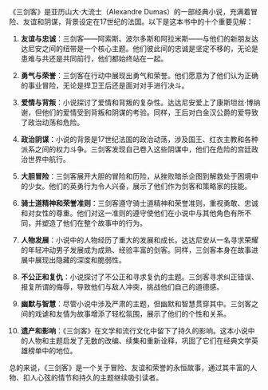 《三剑客》是亚历山大·大流士（Alexandre Dumas）的一部经典小说，充满着冒险、友谊和阴谋，背景设定在17世纪的法国。以下是这本书中的十个重要见解：

1. **友谊与忠诚**：三剑客——阿索斯、波尔多斯和阿拉米斯——与他们的新朋友达达尼安之间的纽带是一个核心主题。他们彼此间的忠诚是坚定不移的，无论是患难与共还是共同前行，他们都始终站在一起。

2. **勇气与荣誉**：三剑客在行动中展现出勇气和荣誉。他们愿意为了他们认为正确的事业冒险，无论是捍卫王后还是面对对手进行决斗。

3. **爱情与背叛**：小说探讨了爱情和背叛的复杂性。达达尼安爱上了康斯坦丝·博纳谢，但他们的爱情受到背叛和阴谋的考验。同样，王后对白金汉公爵的爱导致了政治动荡和危险。

4. **政治阴谋**：小说的背景是17世纪法国的政治动荡，涉及国王、红衣主教和各种派系之间的权力斗争。三剑客发现自己卷入这些阴谋中，他们在危险的宫廷政治世界中航行。

5. **大胆冒险**：三剑客展开大胆的冒险和历险，从挫败暗杀企图到解救处于困境中的少女。他们的英勇行为令人兴奋，展示了他们作为剑客和策略家的技能。

6. **骑士道精神和荣誉准则**：三剑客遵守骑士道精神和荣誉准则，重视勇敢、忠诚和对女性的尊重。他们对这一准则的遵守使他们在小说中与其他角色有所不同，并塑造了他们在整个故事中的行为。

7. **人物发展**：小说中的人物经历了重大的发展和成长。达达尼安从一名寻求荣耀的年轻冲动男子发展成为成熟、经验丰富的剑客。同样，三剑客本身在故事进展中展现出隐藏的深度和脆弱性。

8. **不公正和复仇**：小说探讨了不公正和寻求复仇的主题。三剑客寻求纠正错误、报复所谓的侮辱，导致他们与敌人冲突，挑战他们自己的道德感。

9. **幽默与智慧**：尽管小说中涉及严肃的主题，但幽默和智慧贯穿其中。三剑客之间的戏谑和友情为故事增添了轻松氛围，展示了他们的个性和关系。

10. **遗产和影响**：《三剑客》在文学和流行文化中留下了持久的影响。这本小说中的人物和主题启发了无数的改编、续集和重新诠释，巩固了它们在经典文学英雄榜单中的地位。

总的来说，《三剑客》是一个关于冒险、友谊和荣誉的永恒故事，通过其丰富的人物、扣人心弦的情节和持久的主题继续吸引读者。